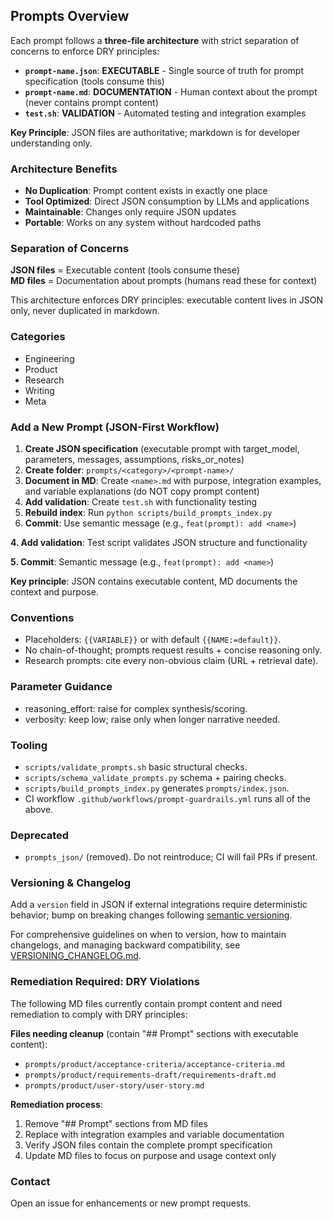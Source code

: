 ## Prompts Overview

Each prompt follows a **three-file architecture** with strict separation of concerns to enforce DRY principles:

- **`prompt-name.json`**: **EXECUTABLE** - Single source of truth for prompt specification (tools consume this)
- **`prompt-name.md`**: **DOCUMENTATION** - Human context about the prompt (never contains prompt content)  
- **`test.sh`**: **VALIDATION** - Automated testing and integration examples

**Key Principle**: JSON files are authoritative; markdown is for developer understanding only.

### Architecture Benefits
- **No Duplication**: Prompt content exists in exactly one place
- **Tool Optimized**: Direct JSON consumption by LLMs and applications
- **Maintainable**: Changes only require JSON updates
- **Portable**: Works on any system without hardcoded paths

### Separation of Concerns
**JSON files** = Executable content (tools consume these)  
**MD files** = Documentation about prompts (humans read these for context)

This architecture enforces DRY principles: executable content lives in JSON only, never duplicated in markdown.

### Categories
- Engineering
- Product
- Research
- Writing
- Meta

### Add a New Prompt (JSON-First Workflow)
1. **Create JSON specification** (executable prompt with target_model, parameters, messages, assumptions, risks_or_notes)
2. **Create folder**: `prompts/<category>/<prompt-name>/` 
3. **Document in MD**: Create `<name>.md` with purpose, integration examples, and variable explanations (do NOT copy prompt content)
4. **Add validation**: Create `test.sh` with functionality testing
5. **Rebuild index**: Run `python scripts/build_prompts_index.py`
6. **Commit**: Use semantic message (e.g., `feat(prompt): add <name>`)

**4. Add validation**: Test script validates JSON structure and functionality

**5. Commit**: Semantic message (e.g., `feat(prompt): add <name>`)

**Key principle**: JSON contains executable content, MD documents the context and purpose.

### Conventions
- Placeholders: `{{VARIABLE}}` or with default `{{NAME:=default}}`.
- No chain-of-thought; prompts request results + concise reasoning only.
- Research prompts: cite every non-obvious claim (URL + retrieval date).

### Parameter Guidance
- reasoning_effort: raise for complex synthesis/scoring.
- verbosity: keep low; raise only when longer narrative needed.

### Tooling
- `scripts/validate_prompts.sh` basic structural checks.
- `scripts/schema_validate_prompts.py` schema + pairing checks.
- `scripts/build_prompts_index.py` generates `prompts/index.json`.
- CI workflow `.github/workflows/prompt-guardrails.yml` runs all of the above.

### Deprecated
- `prompts_json/` (removed). Do not reintroduce; CI will fail PRs if present.

### Versioning & Changelog
Add a `version` field in JSON if external integrations require deterministic behavior; bump on breaking changes following [semantic versioning](VERSIONING_CHANGELOG.md).

For comprehensive guidelines on when to version, how to maintain changelogs, and managing backward compatibility, see [VERSIONING_CHANGELOG.md](VERSIONING_CHANGELOG.md).

### Remediation Required: DRY Violations

The following MD files currently contain prompt content and need remediation to comply with DRY principles:

**Files needing cleanup** (contain "## Prompt" sections with executable content):
- `prompts/product/acceptance-criteria/acceptance-criteria.md`
- `prompts/product/requirements-draft/requirements-draft.md`  
- `prompts/product/user-story/user-story.md`

**Remediation process**:
1. Remove "## Prompt" sections from MD files
2. Replace with integration examples and variable documentation
3. Verify JSON files contain the complete prompt specification
4. Update MD files to focus on purpose and usage context only

### Contact
Open an issue for enhancements or new prompt requests.
